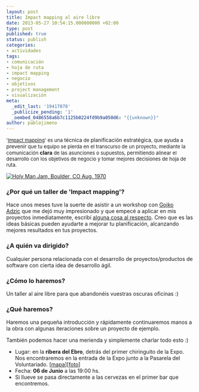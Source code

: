 ```yaml
---
layout: post
title: Impact mapping al aire libre
date: 2013-05-27 10:54:15.000000000 +02:00
type: post
published: true
status: publish
categories:
- actividades
tags:
- comunicación
- hoja de ruta
- impact mapping
- negocio
- objetivos
- project management
- visualización
meta:
  _edit_last: '19417078'
  _publicize_pending: '1'
  _oembed_0486558a6b7c1125b0224fd9b9a050d6: "{{unknown}}"
author: pablojimeno
---
```

<span style="font-size:13px;">'[Impact
mapping](http://www.impactmapping.org/)' es una </span>técnica<span
style="font-size:13px;"> de </span>planificación estratégica<span
style="font-size:13px;">, que </span>ayuda<span style="font-size:13px;">
a </span>prevenir<span style="font-size:13px;"> que tu equipo se pierda
en el transcurso de un proyecto, mediante la
comunicación </span>**clara**<span style="font-size:13px;"> de las
asunciones o supuestos, permitiendo alinear el desarrollo con los
objetivos de negocio y tomar mejores decisiones de hoja de ruta.</span>

[![Holy Man Jam, Boulder, CO Aug.
1970]({{site.baseurl}}/img/posts/agile-in-the-park.jpg)](http://agilearagon.files.wordpress.com/2013/05/agile-in-the-park.jpg)

### ¿Por qué un taller de 'Impact mapping'?

Hace unos meses tuve la suerte de asistir a un workshop con [Gojko
Adzic](http://gojko.net/) que me dejó muy impresionado y que empecé a
aplicar en mis proyectos inmediatamente, escribí [alguna cosa al
respecto](http://blog.pablojimeno.com/blog/2013/03/13/london-2013-experience-part-i-impact-mapping-with-gojko-adzic/).
Creo que es las ideas básicas pueden ayudarte a mejorar tu
planificación, alcanzando mejores resultados en tus proyectos.

### ¿A quién va dirigido?

Cualquier persona relacionada con el desarrollo de proyectos/productos
de software con cierta idea de desarrollo ágil.

### ¿Cómo lo haremos?

Un taller al aire libre para que abandonéis vuestras oscuras oficinas :)

### ¿Qué haremos?

Haremos una pequeña introducción y rápidamente continuaremos manos a la
obra con algunas iteraciones sobre un proyecto de ejemplo.

También podemos hacer una merienda y simplemente charlar todo esto :)

-   Lugar: en la **ribera del Ebro**, detrás del primer chiringuito de
    la Expo. Nos encontraremos en la entrada de la Expo junto a la
    Pasarela del Voluntariado.
    [[mapa](http://goo.gl/maps/m9F6C)][[foto](http://www.flickr.com/photos/soycarlos/5136491279/)]
-   Fecha: **06 de Junio** a las 19:00 hs.
-   Si llueve se pasa directamente a las cervezas en el primer bar que
    encontremos.
